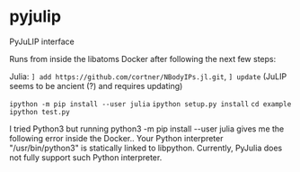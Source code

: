 # pyjulip

PyJuLIP interface

Runs from inside the libatoms Docker after following the next few steps:

Julia: `] add https://github.com/cortner/NBodyIPs.jl.git`, `] update` (JuLIP seems to be ancient (?) and requires updating)

`ipython -m pip install --user julia`
`ipython setup.py install`
`cd example`
`ipython test.py`

I tried Python3 but running python3 -m pip install --user julia gives me the following error inside the Docker..
Your Python interpreter "/usr/bin/python3"
is statically linked to libpython.  Currently, PyJulia does not fully
support such Python interpreter.

